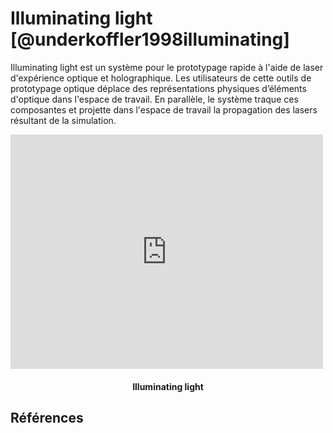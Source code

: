 # Illuminating light [@underkoffler1998illuminating]

Illuminating light est un système pour le prototypage rapide à l'aide de laser d'expérience optique et holographique.
Les utilisateurs de cette outils de prototypage optique déplace des représentations physiques d’éléments d'optique dans l'espace de travail. En parallèle, le système traque ces composantes et projette dans l'espace de travail la propagation des lasers résultant de la simulation.

<iframe src="https://player.vimeo.com/video/48600709" width="500" height="375" frameborder="0" webkitallowfullscreen mozallowfullscreen allowfullscreen></iframe>
<h4 style="text-align:center">Illuminating light</h4>

## Références